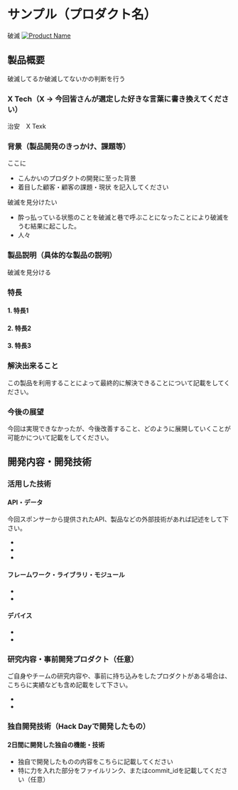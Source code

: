 # サンプル（プロダクト名）
破滅
[![Product Name](image.png)](https://www.youtube.com/watch?v=G5rULR53uMk)

## 製品概要
破滅してるか破滅してないかの判断を行う

### X Tech（X → 今回皆さんが選定した好きな言葉に書き換えてください）
治安　X Texk
### 背景（製品開発のきっかけ、課題等）
ここに
- こんかいのプロダクトの開発に至った背景
- 着目した顧客・顧客の課題・現状
を記入してください

破滅を見分けたい
- 酔っ払っている状態のことを破滅と巷で呼ぶことになったことにより破滅をうむ結果に起こした。
- 人々

### 製品説明（具体的な製品の説明）
破滅を見分ける
### 特長

#### 1. 特長1

#### 2. 特長2

#### 3. 特長3

### 解決出来ること
この製品を利用することによって最終的に解決できることについて記載をしてください。

### 今後の展望
今回は実現できなかったが、今後改善すること、どのように展開していくことが可能かについて記載をしてください。


## 開発内容・開発技術
### 活用した技術
#### API・データ
今回スポンサーから提供されたAPI、製品などの外部技術があれば記述をして下さい。

* 
* 
* 

#### フレームワーク・ライブラリ・モジュール
* 
* 

#### デバイス
* 
* 

### 研究内容・事前開発プロダクト（任意）
ご自身やチームの研究内容や、事前に持ち込みをしたプロダクトがある場合は、こちらに実績なども含め記載をして下さい。

* 
* 


### 独自開発技術（Hack Dayで開発したもの）
#### 2日間に開発した独自の機能・技術
* 独自で開発したものの内容をこちらに記載してください
* 特に力を入れた部分をファイルリンク、またはcommit_idを記載してください（任意）
